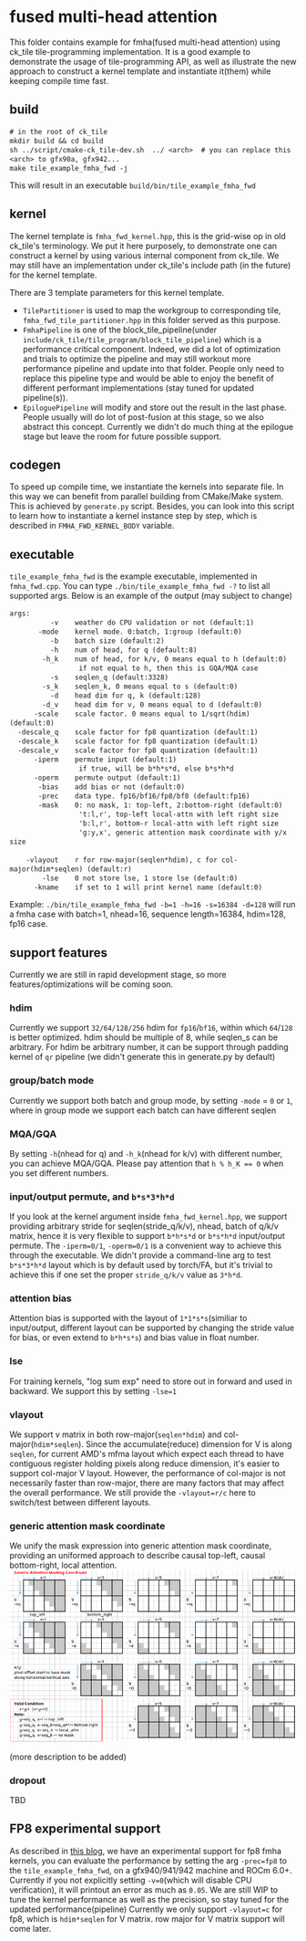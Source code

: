 # fused multi-head attention

This folder contains example for fmha(fused multi-head attention) using ck_tile tile-programming implementation. It is a good example to demonstrate the usage of tile-programming API, as well as illustrate the new approach to construct a kernel template and instantiate it(them) while keeping compile time fast.

## build
```
# in the root of ck_tile
mkdir build && cd build
sh ../script/cmake-ck_tile-dev.sh  ../ <arch>  # you can replace this <arch> to gfx90a, gfx942...
make tile_example_fmha_fwd -j
```
This will result in an executable `build/bin/tile_example_fmha_fwd`

## kernel
The kernel template is `fmha_fwd_kernel.hpp`, this is the grid-wise op in old ck_tile's terminology. We put it here purposely, to demonstrate one can construct a kernel by using various internal component from ck_tile. We may still have an implementation under ck_tile's include path (in the future) for the kernel template.

There are 3 template parameters for this kernel template.
* `TilePartitioner` is used to map the workgroup to corresponding tile, `fmha_fwd_tile_partitioner.hpp` in this folder served as this purpose.
* `FmhaPipeline` is one of the block_tile_pipeline(under `include/ck_tile/tile_program/block_tile_pipeline`) which is a performance critical component. Indeed, we did a lot of optimization and trials to optimize the pipeline and may still workout more performance pipeline and update into that folder. People only need to replace this pipeline type and would be able to enjoy the benefit of different performant implementations (stay tuned for updated pipeline(s)).
* `EpiloguePipeline` will modify and store out the result in the last phase. People usually will do lot of post-fusion at this stage, so we also abstract this concept. Currently we didn't do much thing at the epilogue stage but leave the room for future possible support.

## codegen
To speed up compile time, we instantiate the kernels into separate file. In this way we can benefit from parallel building from CMake/Make system. This is achieved by `generate.py` script. Besides, you can look into this script to learn how to instantiate a kernel instance step by step, which is described in `FMHA_FWD_KERNEL_BODY` variable.

## executable
`tile_example_fmha_fwd` is the example executable, implemented in `fmha_fwd.cpp`. You can type `./bin/tile_example_fmha_fwd -?` to list all supported args. Below is an example of the output (may subject to change)
```
args:
          -v    weather do CPU validation or not (default:1)
       -mode    kernel mode. 0:batch, 1:group (default:0)
          -b    batch size (default:2)
          -h    num of head, for q (default:8)
        -h_k    num of head, for k/v, 0 means equal to h (default:0)
                 if not equal to h, then this is GQA/MQA case
          -s    seqlen_q (default:3328)
        -s_k    seqlen_k, 0 means equal to s (default:0)
          -d    head dim for q, k (default:128)
        -d_v    head dim for v, 0 means equal to d (default:0)
      -scale    scale factor. 0 means equal to 1/sqrt(hdim) (default:0)
  -descale_q    scale factor for fp8 quantization (default:1)
  -descale_k    scale factor for fp8 quantization (default:1)
  -descale_v    scale factor for fp8 quantization (default:1)
      -iperm    permute input (default:1)
                 if true, will be b*h*s*d, else b*s*h*d
      -operm    permute output (default:1)
       -bias    add bias or not (default:0)
       -prec    data type. fp16/bf16/fp8/bf8 (default:fp16)
       -mask    0: no mask, 1: top-left, 2:bottom-right (default:0)
                 't:l,r', top-left local-attn with left right size
                 'b:l,r', bottom-r local-attn with left right size
                 'g:y,x', generic attention mask coordinate with y/x size
                 
    -vlayout    r for row-major(seqlen*hdim), c for col-major(hdim*seqlen) (default:r)
        -lse    0 not store lse, 1 store lse (default:0)
      -kname    if set to 1 will print kernel name (default:0)
```
Example: `./bin/tile_example_fmha_fwd -b=1 -h=16 -s=16384 -d=128` will run a fmha case with batch=1, nhead=16, sequence length=16384, hdim=128, fp16 case.

## support features
Currently we are still in rapid development stage, so more features/optimizations will be coming soon.

### hdim
Currently we support `32/64/128/256` hdim for `fp16`/`bf16`, within which `64`/`128` is better optimized. hdim should be multiple of 8, while seqlen_s can be arbitrary. For hdim be arbitrary number, it can be support through padding kernel of `qr` pipeline (we didn't generate this in generate.py by default)

### group/batch mode
Currently we support both batch and group mode, by setting `-mode` = `0` or `1`, where in group mode we support each batch can have different seqlen

### MQA/GQA
By setting `-h`(nhead for q) and `-h_k`(nhead for k/v) with different number, you can achieve MQA/GQA. Please pay attention that `h % h_K == 0` when you set different numbers.

### input/output permute, and `b*s*3*h*d`
If you look at the kernel argument inside `fmha_fwd_kernel.hpp`, we support providing arbitrary stride for seqlen(stride_q/k/v), nhead, batch of q/k/v matrix, hence it is very flexible to support `b*h*s*d` or `b*s*h*d` input/output permute. The `-iperm=0/1`, `-operm=0/1` is a convenient way to achieve this through the executable. We didn't provide a command-line arg to test `b*s*3*h*d` layout which is by default used by torch/FA, but it's trivial to achieve this if one set the proper `stride_q/k/v` value as `3*h*d`.

### attention bias
Attention bias is supported with the layout of `1*1*s*s`(similiar to input/output, different layout can be supported by changing the stride value for bias, or even extend to `b*h*s*s`) and bias value in float number.

### lse
For training kernels, "log sum exp" need to store out in forward and used in backward. We support this by setting `-lse=1`

### vlayout
We support v matrix in both row-major(`seqlen*hdim`) and col-major(`hdim*seqlen`). Since the accumulate(reduce) dimension for V is along `seqlen`, for current AMD's mfma layout which expect each thread to have contiguous register holding pixels along reduce dimension, it's easier to support col-major V layout. However, the performance of col-major is not necessarily faster than row-major, there are many factors that may affect the overall performance. We still provide the `-vlayout=r/c` here to switch/test between different layouts.

### generic attention mask coordinate
We unify the mask expression into generic attention mask coordinate, providing an uniformed approach to describe causal top-left, causal bottom-right, local attention.
![](misc/gamc.png)

(more description to be added)

### dropout
TBD

## FP8 experimental support
As described in [this blog](https://blog.hippoml.com/8bit-hippoattention-up-to-3x-faster-compared-to-flashattentionv2-8f9def90b482), we have an experimental support for fp8 fmha kernels, you can evaluate the performance by setting the arg `-prec=fp8` to the `tile_example_fmha_fwd`, on a gfx940/941/942 machine and ROCm 6.0+. Currently if you not explicitly setting `-v=0`(which will disable CPU verification), it will printout an error as much as `0.05`. We are still WIP to tune the kernel performance as well as the precision, so stay tuned for the updated performance(pipeline)
Currently we only support `-vlayout=c` for fp8, which is `hdim*seqlen` for V matrix. row major for V matrix support will come later.
